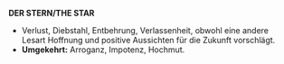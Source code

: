 **DER STERN/THE STAR**

* Verlust, Diebstahl, Entbehrung, Verlassenheit, obwohl eine andere Lesart Hoffnung und positive 
  Aussichten für die Zukunft vorschlägt. 
* **Umgekehrt:** Arroganz, Impotenz, Hochmut.

